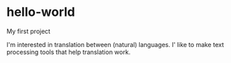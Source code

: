 # hello-world
My first project

I'm interested in translation between (natural) languages.
I' like to make text processing tools that help translation work.
